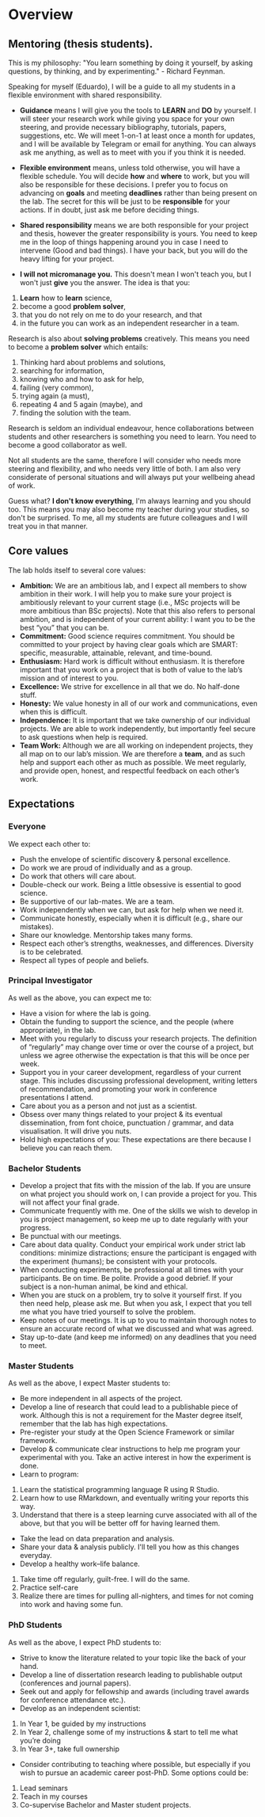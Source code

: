 # Overview

## Mentoring (thesis students).

This is my philosophy: "You learn something by doing it yourself, by asking questions, by thinking, and by experimenting." - Richard Feynman.

Speaking for myself (Eduardo), I will be a guide to all my students in a flexible environment with shared responsibility. 

* **Guidance** means I will give you the tools to **LEARN** and **DO** by yourself. I will steer your research work while giving you space for your own steering, and provide necessary bibliography, tutorials, papers, suggestions, etc. We will meet 1-on-1 at least once a month for updates, and I will be available by Telegram or email for anything. You can always ask me anything, as well as to meet with you if you think it is needed. 
* **Flexible environment** means, unless told otherwise, you will have a flexible schedule. You will decide **how** and **where** to work, but you will also be responsible for these decisions. I prefer you to focus on advancing on **goals** and meeting **deadlines** rather than being present on the lab. The secret for this will be just to be **responsible** for your actions. If in doubt, just ask me before deciding things. 

* **Shared responsibility** means we are both responsible for your project and thesis, however the greater responsibility is yours. You need to keep me in the loop of things happening around you in case I need to intervene (Good and bad things). I have your back, but you will do the heavy lifting for your project. 

* **I will not micromanage you.** This doesn't mean I won't teach you, but I won't just **give** you the answer. The idea is that you: 
1. **Learn** how to **learn** science, 
2. become a good **problem solver**, 
3. that you do not rely on me to do your research, and that 
4. in the future you can work as an independent researcher in a team. 

Research is also about **solving problems** creatively. This means you need to become a **problem solver** which entails: 
1. Thinking hard about problems and solutions, 
2. searching for information, 
3. knowing who and how to ask for help, 
4. failing (very common), 
5. trying again (a must), 
6. repeating 4 and 5 again (maybe), and 
7. finding the solution with the team.

Research is seldom an individual endeavour, hence collaborations between students and other researchers is something you need to learn. You need to become a good collaborator as well.  

Not all students are the same, therefore I will consider who needs more steering and flexibility, and who needs very little of both. I am also very considerate of personal situations and will always put your wellbeing ahead of work. 

Guess what? **I don't know everything**, I'm always learning and you should too. This means you may also become my teacher during your studies, so don't be surprised. To me, all my students are future colleagues and I will treat you in that manner.


## Core values

The lab holds itself to several core values:

* **Ambition:** We are an ambitious lab, and I expect all members to show ambition in their work. I will help you to make sure your project is ambitiously relevant to your current stage (i.e., MSc projects will be more ambitious than BSc projects). Note that this also refers to personal ambition, and is independent of your current ability: I want you to be the best “you” that you can be.
* **Commitment:** Good science requires commitment. You should be committed to your project by having clear goals which are SMART: specific, measurable, attainable, relevant, and time-bound.
* **Enthusiasm:** Hard work is difficult without enthusiasm. It is therefore important that you work on a project that is both of value to the lab’s mission and of interest to you.
* **Excellence:** We strive for excellence in all that we do. No half-done stuff.
* **Honesty:** We value honesty in all of our work and communications, even when this is difficult.
* **Independence:** It is important that we take ownership of our individual projects. We are able to work independently, but importantly feel secure to ask questions when help is required.
* **Team Work:** Although we are all working on independent projects, they all map on to our lab’s mission. We are therefore a **team**, and as such help and support each other as much as possible. We meet regularly, and provide open, honest, and respectful feedback on each other’s work.

## Expectations

### Everyone

We expect each other to:

* Push the envelope of scientific discovery & personal excellence.
* Do work we are proud of individually and as a group.
* Do work that others will care about.
* Double-check our work. Being a little obsessive is essential to good science.
* Be supportive of our lab-mates. We are a team.
* Work independently when we can, but ask for help when we need it.
* Communicate honestly, especially when it is difficult (e.g., share our mistakes).
* Share our knowledge. Mentorship takes many forms.
* Respect each other’s strengths, weaknesses, and differences. Diversity is to be celebrated.
* Respect all types of people and beliefs.

### Principal Investigator

As well as the above, you can expect me to:

* Have a vision for where the lab is going.
* Obtain the funding to support the science, and the people (where appropriate), in the lab.
* Meet with you regularly to discuss your research projects. The definition of “regularly” may change over time or over the course of a project, but unless we agree otherwise the expectation is that this will be once per week.
* Support you in your career development, regardless of your current stage. This includes discussing professional development, writing letters of recommendation, and promoting your work in conference presentations I attend.
* Care about you as a person and not just as a scientist.
* Obsess over many things related to your project & its eventual dissemination, from font choice, punctuation / grammar, and data visualisation. It will drive you nuts.
* Hold high expectations of you: These expectations are there because I believe you can reach them.

### Bachelor Students
* Develop a project that fits with the mission of the lab. If you are unsure on what project you should work on, I can provide a project for you. This will not affect your final grade.
* Communicate frequently with me. One of the skills we wish to develop in you is project management, so keep me up to date regularly with your progress.
* Be punctual with our meetings.
* Care about data quality. Conduct your empirical work under strict lab conditions: minimize distractions; ensure the participant is engaged with the experiment (humans); be consistent with your protocols.
* When conducting experiments, be professional at all times with your participants. Be on time. Be polite. Provide a good debrief. If your subject is a non-human animal, be kind and ethical.
* When you are stuck on a problem, try to solve it yourself first. If you then need help, please ask me. But when you ask, I expect that you tell me what you have tried yourself to solve the problem.
* Keep notes of our meetings. It is up to you to maintain thorough notes to ensure an accurate record of what we discussed and what was agreed.
* Stay up-to-date (and keep me informed) on any deadlines that you need to meet.

### Master Students
As well as the above, I expect Master students to:

* Be more independent in all aspects of the project.
* Develop a line of research that could lead to a publishable piece of work. Although this is not a requirement for the Master degree itself, remember that the lab has high expectations.
* Pre-register your study at the Open Science Framework or similar framework.
* Develop & communicate clear instructions to help me program your experimental with you. Take an active interest in how the experiment is done.
* Learn to program:
1. Learn the statistical programming language R using R Studio.
2. Learn how to use RMarkdown, and eventually writing your reports this way.
3. Understand that there is a steep learning curve associated with all of the above, but that you will be better off for having learned them.
* Take the lead on data preparation and analysis.
* Share your data & analysis publicly. I'll tell you how as this changes everyday.
* Develop a healthy work–life balance.
1. Take time off regularly, guilt-free. I will do the same.
2. Practice self-care
3. Realize there are times for pulling all-nighters, and times for not coming into work and having some fun.

### PhD Students
As well as the above, I expect PhD students to:

* Strive to know the literature related to your topic like the back of your hand.
* Develop a line of dissertation research leading to publishable output (conferences and journal papers).
* Seek out and apply for fellowship and awards (including travel awards for conference attendance etc.).
* Develop as an independent scientist:
1. In Year 1, be guided by my instructions
2. In Year 2, challenge some of my instructions & start to tell me what you’re doing
3. In Year 3+, take full ownership
* Consider contributing to teaching where possible, but especially if you wish to pursue an academic career post-PhD. Some options could be:
1. Lead seminars
2. Teach in my courses
3. Co-supervise Bachelor and Master student projects.
